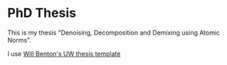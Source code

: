 PhD Thesis
==========

This is my thesis "Denoising, Decomposition and Demixing using Atomic
Norms". 

I use [Will Benton's UW thesis template](https://github.com/willb/wi-thesis-template.git)
